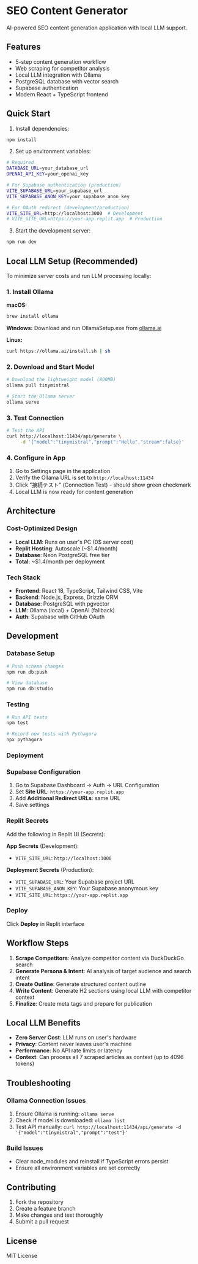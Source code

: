 # SEO Content Generator

AI-powered SEO content generation application with local LLM support.

## Features

- 5-step content generation workflow
- Web scraping for competitor analysis
- Local LLM integration with Ollama
- PostgreSQL database with vector search
- Supabase authentication
- Modern React + TypeScript frontend

## Quick Start

1. Install dependencies:
```bash
npm install
```

2. Set up environment variables:
```bash
# Required
DATABASE_URL=your_database_url
OPENAI_API_KEY=your_openai_key

# For Supabase authentication (production)
VITE_SUPABASE_URL=your_supabase_url
VITE_SUPABASE_ANON_KEY=your_supabase_anon_key

# For OAuth redirect (development/production)
VITE_SITE_URL=http://localhost:3000  # Development
# VITE_SITE_URL=https://your-app.replit.app  # Production
```

3. Start the development server:
```bash
npm run dev
```

## Local LLM Setup (Recommended)

To minimize server costs and run LLM processing locally:

### 1. Install Ollama

**macOS:**
```bash
brew install ollama
```

**Windows:**
Download and run OllamaSetup.exe from [ollama.ai](https://ollama.ai)

**Linux:**
```bash
curl https://ollama.ai/install.sh | sh
```

### 2. Download and Start Model

```bash
# Download the lightweight model (800MB)
ollama pull tinymistral

# Start the Ollama server
ollama serve
```

### 3. Test Connection

```bash
# Test the API
curl http://localhost:11434/api/generate \
     -d '{"model":"tinymistral","prompt":"Hello","stream":false}'
```

### 4. Configure in App

1. Go to Settings page in the application
2. Verify the Ollama URL is set to `http://localhost:11434`
3. Click "接続テスト" (Connection Test) - should show green checkmark
4. Local LLM is now ready for content generation

## Architecture

### Cost-Optimized Design
- **Local LLM**: Runs on user's PC (0$ server cost)
- **Replit Hosting**: Autoscale (~$1.4/month)
- **Database**: Neon PostgreSQL free tier
- **Total**: ~$1.4/month per deployment

### Tech Stack
- **Frontend**: React 18, TypeScript, Tailwind CSS, Vite
- **Backend**: Node.js, Express, Drizzle ORM
- **Database**: PostgreSQL with pgvector
- **LLM**: Ollama (local) + OpenAI (fallback)
- **Auth**: Supabase with GitHub OAuth

## Development

### Database Setup
```bash
# Push schema changes
npm run db:push

# View database
npm run db:studio
```

### Testing
```bash
# Run API tests
npm test

# Record new tests with Pythagora
npx pythagora
```

### Deployment

### Supabase Configuration
1. Go to Supabase Dashboard → Auth → URL Configuration
2. Set **Site URL**: `https://your-app.replit.app`
3. Add **Additional Redirect URLs**: same URL
4. Save settings

### Replit Secrets
Add the following in Replit UI (Secrets):

**App Secrets** (Development):
- `VITE_SITE_URL`: `http://localhost:3000`

**Deployment Secrets** (Production):
- `VITE_SUPABASE_URL`: Your Supabase project URL
- `VITE_SUPABASE_ANON_KEY`: Your Supabase anonymous key  
- `VITE_SITE_URL`: `https://your-app.replit.app`

### Deploy
Click **Deploy** in Replit interface

## Workflow Steps

1. **Scrape Competitors**: Analyze competitor content via DuckDuckGo search
2. **Generate Persona & Intent**: AI analysis of target audience and search intent  
3. **Create Outline**: Generate structured content outline
4. **Write Content**: Generate H2 sections using local LLM with competitor context
5. **Finalize**: Create meta tags and prepare for publication

## Local LLM Benefits

- **Zero Server Cost**: LLM runs on user's hardware
- **Privacy**: Content never leaves user's machine
- **Performance**: No API rate limits or latency
- **Context**: Can process all 7 scraped articles as context (up to 4096 tokens)

## Troubleshooting

### Ollama Connection Issues
1. Ensure Ollama is running: `ollama serve`
2. Check if model is downloaded: `ollama list`
3. Test API manually: `curl http://localhost:11434/api/generate -d '{"model":"tinymistral","prompt":"test"}'`

### Build Issues
- Clear node_modules and reinstall if TypeScript errors persist
- Ensure all environment variables are set correctly

## Contributing

1. Fork the repository
2. Create a feature branch
3. Make changes and test thoroughly
4. Submit a pull request

## License

MIT License